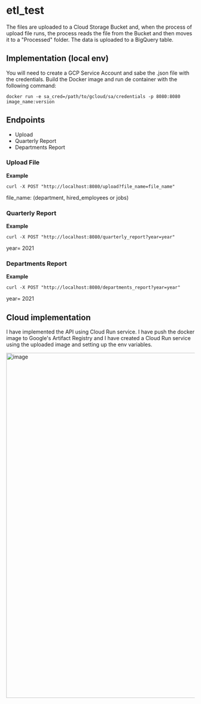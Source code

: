 # etl_test

The files are uploaded to a Cloud Storage Bucket and, when the process of upload file runs, the process reads the file from the Bucket and then moves it to a "Processed" folder.
The data is uploaded to a BigQuery table.

## Implementation (local env)
You will need to create a GCP Service Account and sabe the .json file with the credentials.
Build the Docker image and run de container with the following command:

`docker run -e sa_cred=/path/to/gcloud/sa/credentials -p 8080:8080 image_name:version`


## Endpoints
- Upload
- Quarterly Report
- Departments Report

### Upload File

**Example**

`curl -X POST "http://localhost:8080/upload?file_name=file_name"`

file_name: (department, hired_employees or jobs)

### Quarterly Report

**Example**

`curl -X POST "http://localhost:8080/quarterly_report?year=year"`

year= 2021

### Departments Report

**Example**

`curl -X POST "http://localhost:8080/departments_report?year=year"`

year= 2021


## Cloud implementation

I have implemented the API using Cloud Run service.
I have push the docker image to Google's Artifact Registry and I have created a Cloud Run service using the uploaded image and setting up the env variables.


<img width="924" alt="image" src="https://github.com/jerobuerba/etl_test/assets/54368942/566a3703-a533-405a-a075-77e0efad00ac">

